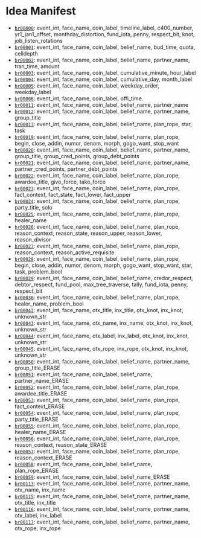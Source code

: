 # Idea Manifest

- [`br00000`](ideas/br00000.md): event_int, face_name, coin_label, timeline_label, c400_number, yr1_jan1_offset, monthday_distortion, fund_iota, penny, respect_bit, knot, job_listen_rotations
- [`br00001`](ideas/br00001.md): event_int, face_name, coin_label, belief_name, bud_time, quota, celldepth
- [`br00002`](ideas/br00002.md): event_int, face_name, coin_label, belief_name, partner_name, tran_time, amount
- [`br00003`](ideas/br00003.md): event_int, face_name, coin_label, cumulative_minute, hour_label
- [`br00004`](ideas/br00004.md): event_int, face_name, coin_label, cumulative_day, month_label
- [`br00005`](ideas/br00005.md): event_int, face_name, coin_label, weekday_order, weekday_label
- [`br00006`](ideas/br00006.md): event_int, face_name, coin_label, offi_time
- [`br00011`](ideas/br00011.md): event_int, face_name, coin_label, belief_name, partner_name
- [`br00012`](ideas/br00012.md): event_int, face_name, coin_label, belief_name, partner_name, group_title
- [`br00013`](ideas/br00013.md): event_int, face_name, coin_label, belief_name, plan_rope, star, task
- [`br00019`](ideas/br00019.md): event_int, face_name, coin_label, belief_name, plan_rope, begin, close, addin, numor, denom, morph, gogo_want, stop_want
- [`br00020`](ideas/br00020.md): event_int, face_name, coin_label, belief_name, partner_name, group_title, group_cred_points, group_debt_points
- [`br00021`](ideas/br00021.md): event_int, face_name, coin_label, belief_name, partner_name, partner_cred_points, partner_debt_points
- [`br00022`](ideas/br00022.md): event_int, face_name, coin_label, belief_name, plan_rope, awardee_title, give_force, take_force
- [`br00023`](ideas/br00023.md): event_int, face_name, coin_label, belief_name, plan_rope, fact_context, fact_state, fact_lower, fact_upper
- [`br00024`](ideas/br00024.md): event_int, face_name, coin_label, belief_name, plan_rope, party_title, solo
- [`br00025`](ideas/br00025.md): event_int, face_name, coin_label, belief_name, plan_rope, healer_name
- [`br00026`](ideas/br00026.md): event_int, face_name, coin_label, belief_name, plan_rope, reason_context, reason_state, reason_upper, reason_lower, reason_divisor
- [`br00027`](ideas/br00027.md): event_int, face_name, coin_label, belief_name, plan_rope, reason_context, reason_active_requisite
- [`br00028`](ideas/br00028.md): event_int, face_name, coin_label, belief_name, plan_rope, begin, close, addin, numor, denom, morph, gogo_want, stop_want, star, task, problem_bool
- [`br00029`](ideas/br00029.md): event_int, face_name, coin_label, belief_name, credor_respect, debtor_respect, fund_pool, max_tree_traverse, tally, fund_iota, penny, respect_bit
- [`br00036`](ideas/br00036.md): event_int, face_name, coin_label, belief_name, plan_rope, healer_name, problem_bool
- [`br00042`](ideas/br00042.md): event_int, face_name, otx_title, inx_title, otx_knot, inx_knot, unknown_str
- [`br00043`](ideas/br00043.md): event_int, face_name, otx_name, inx_name, otx_knot, inx_knot, unknown_str
- [`br00044`](ideas/br00044.md): event_int, face_name, otx_label, inx_label, otx_knot, inx_knot, unknown_str
- [`br00045`](ideas/br00045.md): event_int, face_name, otx_rope, inx_rope, otx_knot, inx_knot, unknown_str
- [`br00050`](ideas/br00050.md): event_int, face_name, coin_label, belief_name, partner_name, group_title_ERASE
- [`br00051`](ideas/br00051.md): event_int, face_name, coin_label, belief_name, partner_name_ERASE
- [`br00052`](ideas/br00052.md): event_int, face_name, coin_label, belief_name, plan_rope, awardee_title_ERASE
- [`br00053`](ideas/br00053.md): event_int, face_name, coin_label, belief_name, plan_rope, fact_context_ERASE
- [`br00054`](ideas/br00054.md): event_int, face_name, coin_label, belief_name, plan_rope, party_title_ERASE
- [`br00055`](ideas/br00055.md): event_int, face_name, coin_label, belief_name, plan_rope, healer_name_ERASE
- [`br00056`](ideas/br00056.md): event_int, face_name, coin_label, belief_name, plan_rope, reason_context, reason_state_ERASE
- [`br00057`](ideas/br00057.md): event_int, face_name, coin_label, belief_name, plan_rope, reason_context_ERASE
- [`br00058`](ideas/br00058.md): event_int, face_name, coin_label, belief_name, plan_rope_ERASE
- [`br00059`](ideas/br00059.md): event_int, face_name, coin_label, belief_name_ERASE
- [`br00113`](ideas/br00113.md): event_int, face_name, coin_label, belief_name, partner_name, otx_name, inx_name
- [`br00115`](ideas/br00115.md): event_int, face_name, coin_label, belief_name, partner_name, otx_title, inx_title
- [`br00116`](ideas/br00116.md): event_int, face_name, coin_label, belief_name, partner_name, otx_label, inx_label
- [`br00117`](ideas/br00117.md): event_int, face_name, coin_label, belief_name, partner_name, otx_rope, inx_rope